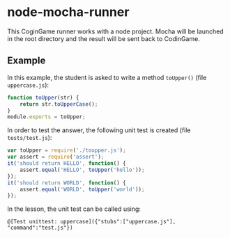 # node-mocha-runner

This CoginGame runner works with a node project. Mocha will be launched in the root directory and the result will be sent back to CodinGame.

## Example

In this example, the student is asked to write a method `toUpper()` (file `uppercase.js`):

```javascript
function toUpper(str) {
	return str.toUpperCase();
}
module.exports = toUpper;
```

In order to test the answer, the following unit test is created (file `tests/test.js`):

```javascript
var toUpper = require('./toupper.js');
var assert = require('assert');
it('should return HELLO', function() {
	assert.equal('HELLO', toUpper('hello'));
});
it('should return WORLD', function() {
	assert.equal('WORLD', toUpper('world'));
});
```

In the lesson, the unit test can be called using:

`@[Test unittest: uppercase]({"stubs":["uppercase.js"], "command":"test.js"})`
